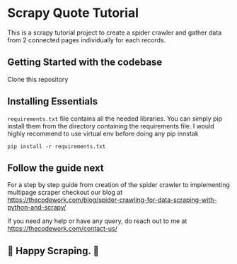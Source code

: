# Scrapy Quote Tutorial
This is a scrapy tutorial project to create a spider crawler and gather data from 2 connected pages individually for each records. 
## Getting Started with the codebase
Clone this repository
## Installing Essentials
`requirements.txt` file contains all the needed libraries. You can simply pip install them from the directory containing the requirements file. I would highly recommend to use virtual env before doing any pip innstak
```
pip install -r requirements.txt
```
## Follow the guide next
For a step by step guide from creation of the spider crawler to implementing multipage scraper checkout our blog at https://thecodework.com/blog/spider-crawling-for-data-scraping-with-python-and-scrapy/

If you need any help or have any query, do reach out to me at https://thecodework.com/contact-us/

## 🎉 Happy Scraping. 🎉